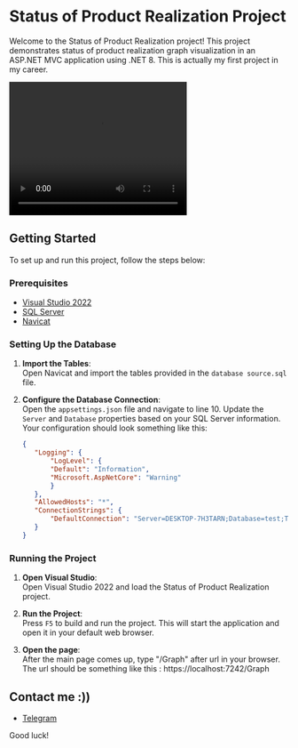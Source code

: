 
# Status of Product Realization Project

Welcome to the Status of Product Realization project! This project demonstrates status of product realization graph visualization in an ASP.NET MVC application using .NET 8.
This is actually my first project in my career.

<video width="320" height="240" controls>
  <source src="introduction_video.mp4" type="video/mp4">
  Your browser does not support the video tag.
</video>

## Getting Started

To set up and run this project, follow the steps below:

### Prerequisites

- [Visual Studio 2022](https://visualstudio.microsoft.com/vs/)
- [SQL Server](https://www.microsoft.com/en-us/sql-server/sql-server-downloads)
- [Navicat](https://www.navicat.com/)

### Setting Up the Database

1. **Import the Tables**:  
   Open Navicat and import the tables provided in the `database source.sql` file.

2. **Configure the Database Connection**:  
   Open the `appsettings.json` file and navigate to line 10. Update the `Server` and `Database` properties based on your SQL Server information. Your configuration should look something like this:

   ```json
   {
      "Logging": {
          "LogLevel": {
          "Default": "Information",
          "Microsoft.AspNetCore": "Warning"
          }
      },
      "AllowedHosts": "*",
      "ConnectionStrings": {
          "DefaultConnection": "Server=DESKTOP-7H3TARN;Database=test;Trusted_Connection=True;TrustServerCertificate=True;"
      }
   }
   ```

### Running the Project

1. **Open Visual Studio**:  
   Open Visual Studio 2022 and load the Status of Product Realization project.

2. **Run the Project**:  
   Press `F5` to build and run the project. This will start the application and open it in your default web browser.
   
2. **Open the page**:  
   After the main page comes up, type "/Graph" after url in your browser. The url should be something like this : https://localhost:7242/Graph
   
## Contact me :))
- [Telegram](https://t.me/mobin_ask)


Good luck!
